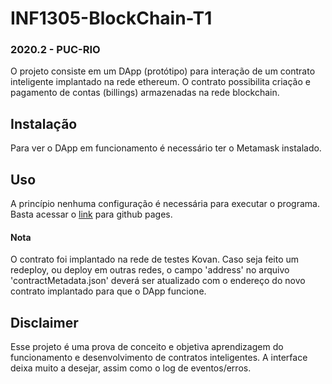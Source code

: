 # INF1305-BlockChain-T1
### 2020.2 - PUC-RIO
O projeto consiste em um DApp (protótipo) para interação de um contrato inteligente implantado na rede ethereum. O contrato possibilita criação e pagamento de contas (billings) armazenadas na rede blockchain.

## Instalação
Para ver o  DApp em funcionamento é necessário ter o Metamask instalado.

## Uso
A princípio nenhuma configuração é necessária para executar o programa. Basta acessar o [link](https://stefanovp.github.io/INF1305-BlockChain-T1/) para github pages.

#### Nota
O contrato foi implantado na rede de testes Kovan. Caso seja feito um redeploy, ou deploy em outras redes, o campo 'address' no arquivo 'contractMetadata.json' deverá ser atualizado com o endereço do novo contrato implantado para que o DApp funcione.

## Disclaimer
Esse projeto é uma prova de conceito e objetiva aprendizagem do funcionamento e desenvolvimento de contratos inteligentes. A interface deixa muito a desejar, assim como o log de eventos/erros.

